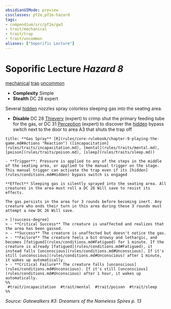 ```yaml
---
obsidianUIMode: preview
cssclasses: pf2e,pf2e-hazard
tags:
- compendium/src/pf2e/gw3
- trait/mechanical
- trait/trap
- trait/uncommon
aliases: ["Soporific Lecture"]
---
```

# Soporific Lecture *Hazard 8*  
[mechanical](rules/traits/mechanical.md "Mechanical Hazard Trait")  [trap](rules/traits/trap.md "Trap Hazard Trait")  [uncommon](rules/traits/uncommon.md "Uncommon Rarity Trait")  

- **Complexity** Simple
- **Stealth** DC 28 expert  

Several [hidden](rules/conditions.md#Hidden) nozzles spray colorless sleeping gas into the seating area.

- **Disable** DC 28 [Thievery](compendium/skills.md#Thievery) (expert) to crimp shut the primary feeding tube for the gas, or DC 31 [Perception](compendium/skills.md#Perception) (expert) to discover the [hidden](rules/conditions.md#Hidden) bypass switch next to the door to area A3 that shuts the trap off  

```ad-embed-ability
title: **Gas Spray** [R](rules/core-rulebook/chapter-9-playing-the-game.md#Actions "Reaction") ([incapacitation](rules/traits/incapacitation.md), [mental](rules/traits/mental.md), [poison](rules/traits/poison.md), [sleep](rules/traits/sleep.md))

- **Trigger**: Pressure is applied to any of the steps in the middle of the seating area, or applied to the manual trigger on the stage. This manual trigger can activate the trap even if its [hidden](rules/conditions.md#Hidden) bypass switch is engaged

**Effect** Sleeping gas is silently sprayed into the seating area. All creatures in the area must roll a DC 26 Will save to resist its effects.

The gas persists in the area for 3 rounds before becoming inert. Any creature who ends their turn in this area during these 3 rounds must attempt a new DC 26 Will save.

> [!success-degree] 
> - **Critical Success** The creature is unaffected and realizes that the area has been gassed.
> - **Success** The creature is unaffected but doesn't notice the gas.
> - **Failure** The creature feels a bit drowsy and lethargic, and becomes [fatigued](rules/conditions.md#Fatigued) for 1 minute. If the creature is already [fatigued](rules/conditions.md#Fatigued), it instead falls [unconscious](rules/conditions.md#Unconscious). If it's still [unconscious](rules/conditions.md#Unconscious) after 1 minute, it wakes up automatically.
> - **Critical Failure** The creature falls [unconscious](rules/conditions.md#Unconscious). If it's still [unconscious](rules/conditions.md#Unconscious) after 1 hour, it wakes up automatically.  
%%
 #trait/incapacitation  #trait/mental  #trait/poison  #trait/sleep 
%%
```

*Source: Gatewalkers #3: Dreamers of the Nameless Spires p. 13*